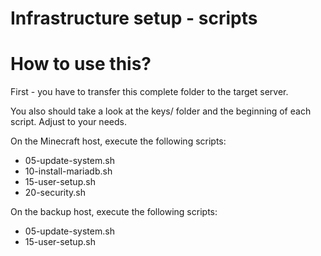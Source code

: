 # Infrastructure setup - scripts

# How to use this?

First - you have to transfer this complete folder to the target server.

You also should take a look at the keys/ folder and the beginning of each script. Adjust to your needs.

On the Minecraft host, execute the following scripts:
- 05-update-system.sh
- 10-install-mariadb.sh
- 15-user-setup.sh
- 20-security.sh

On the backup host, execute the following scripts:
- 05-update-system.sh
- 15-user-setup.sh

